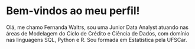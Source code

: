 # Bem-vindos ao meu perfil!

Olá, me chamo Fernanda Waltrs, sou uma Junior Data Analyst atuando nas áreas de Modelagem do Ciclo de Crédito e Ciência de Dados, com domínio nas linguagens SQL, Python e R. Sou formada em Estatística pela UFSCar. 

